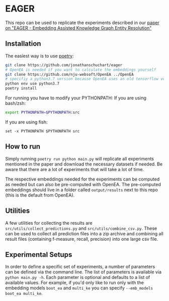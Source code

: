 # EAGER

This repo can be used to replicate the experiments described in our [paper on
"EAGER - Embedding Assisted Knowledge Graph Entity Resolution"](https://dbs.uni-leipzig.de/file/EAGERpreprint.pdf)

## Installation
The easiest way is to use [poetry](https://python-poetry.org/docs/):
```bash
git clone https://github.com/jonathanschuchart/eager 
# OpenEA is needed if you want to calculate the embeddings yourself
git clone https://github.com/nju-websoft/OpenEA ../OpenEA
# specifiy a python3.7 version because OpenEA uses an old tensorflow version
python env use python3.7
poetry install
```

For running you have to modify your PYTHONPATH:
If you are using bash/zsh:
```bash
export PYTHONPATH=$PYTHONPATH:src
```
If you are using fish:
```fish
set -x PYTHONPATH $PYTHONPATH src
```

## How to run
Simply running `poetry run python main.py` will replicate all experiments mentioned in the paper and download the necessary datasets if needed.
Be aware that there are a lot of experiments that will take a lot of time.

The respective embeddings needed for the experiments can be computed as needed but
can also be pre-computed with OpenEA.
The pre-computed embeddings should live in a folder called `output/results`
next to this repo (this is the default from OpenEA).

## Utilities
A few utilities for collecting the results are `src/utils/collect_predictions.py` and
`src/utils/combine_csv.py`. These can be used to collect all prediction files into a zip archive
and combining all result files (containing f-measure, recall, precision) into one large csv file.

## Experimental Setups
In order to define a specific set of experiments, a number of parameters can be defined
via the command line.
The list of parameters is available via `python main.py -h`. Each parameter is optional and
defaults to a list of available values. For example, if you'd only like to run only
with the embedding models `boot_ea` and `multi_ke` you can specify `--emb_models boot_ea multi_ke`.
